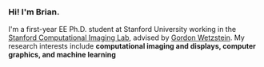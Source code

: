 ### Hi! I'm Brian.

I'm a first-year EE Ph.D. student at Stanford University working in the [Stanford Computational Imaging Lab](https://www.computationalimaging.org), advised by [Gordon Wetzstein](https://web.stanford.edu/~gordonwz). My research interests include **computational imaging and displays, computer graphics, and machine learning**
